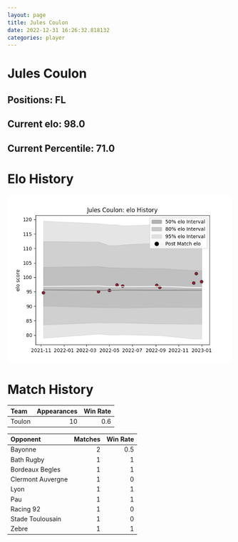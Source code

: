 ```yaml
---  
layout: page  
title: Jules Coulon  
date: 2022-12-31 16:26:32.818132  
categories: player  
---
```

# Jules Coulon

## Positions: FL

## Current elo: 98.0

## Current Percentile: 71.0

# Elo History


![elo history](history_JulesCoulon.png)
# Match History


| Team   |   Appearances |   Win Rate |
|:-------|--------------:|-----------:|
| Toulon |            10 |        0.6 |

| Opponent          |   Matches |   Win Rate |
|:------------------|----------:|-----------:|
| Bayonne           |         2 |        0.5 |
| Bath Rugby        |         1 |        1   |
| Bordeaux Begles   |         1 |        1   |
| Clermont Auvergne |         1 |        0   |
| Lyon              |         1 |        1   |
| Pau               |         1 |        1   |
| Racing 92         |         1 |        0   |
| Stade Toulousain  |         1 |        0   |
| Zebre             |         1 |        1   |
